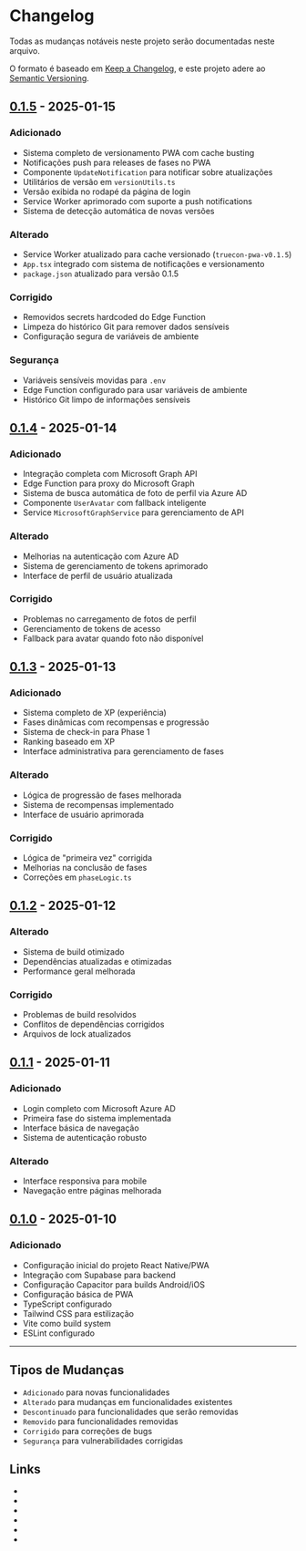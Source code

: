 # Changelog

Todas as mudanças notáveis neste projeto serão documentadas neste arquivo.

O formato é baseado em [Keep a Changelog](https://keepachangelog.com/pt-BR/1.0.0/),
e este projeto adere ao [Semantic Versioning](https://semver.org/lang/pt-BR/).

## [0.1.5] - 2025-01-15

### Adicionado
- Sistema completo de versionamento PWA com cache busting
- Notificações push para releases de fases no PWA
- Componente `UpdateNotification` para notificar sobre atualizações
- Utilitários de versão em `versionUtils.ts`
- Versão exibida no rodapé da página de login
- Service Worker aprimorado com suporte a push notifications
- Sistema de detecção automática de novas versões

### Alterado
- Service Worker atualizado para cache versionado (`truecon-pwa-v0.1.5`)
- `App.tsx` integrado com sistema de notificações e versionamento
- `package.json` atualizado para versão 0.1.5

### Corrigido
- Removidos secrets hardcoded do Edge Function
- Limpeza do histórico Git para remover dados sensíveis
- Configuração segura de variáveis de ambiente

### Segurança
- Variáveis sensíveis movidas para `.env`
- Edge Function configurado para usar variáveis de ambiente
- Histórico Git limpo de informações sensíveis

## [0.1.4] - 2025-01-14

### Adicionado
- Integração completa com Microsoft Graph API
- Edge Function para proxy do Microsoft Graph
- Sistema de busca automática de foto de perfil via Azure AD
- Componente `UserAvatar` com fallback inteligente
- Service `MicrosoftGraphService` para gerenciamento de API

### Alterado
- Melhorias na autenticação com Azure AD
- Sistema de gerenciamento de tokens aprimorado
- Interface de perfil de usuário atualizada

### Corrigido
- Problemas no carregamento de fotos de perfil
- Gerenciamento de tokens de acesso
- Fallback para avatar quando foto não disponível

## [0.1.3] - 2025-01-13

### Adicionado
- Sistema completo de XP (experiência)
- Fases dinâmicas com recompensas e progressão
- Sistema de check-in para Phase 1
- Ranking baseado em XP
- Interface administrativa para gerenciamento de fases

### Alterado
- Lógica de progressão de fases melhorada
- Sistema de recompensas implementado
- Interface de usuário aprimorada

### Corrigido
- Lógica de "primeira vez" corrigida
- Melhorias na conclusão de fases
- Correções em `phaseLogic.ts`

## [0.1.2] - 2025-01-12

### Alterado
- Sistema de build otimizado
- Dependências atualizadas e otimizadas
- Performance geral melhorada

### Corrigido
- Problemas de build resolvidos
- Conflitos de dependências corrigidos
- Arquivos de lock atualizados

## [0.1.1] - 2025-01-11

### Adicionado
- Login completo com Microsoft Azure AD
- Primeira fase do sistema implementada
- Interface básica de navegação
- Sistema de autenticação robusto

### Alterado
- Interface responsiva para mobile
- Navegação entre páginas melhorada

## [0.1.0] - 2025-01-10

### Adicionado
- Configuração inicial do projeto React Native/PWA
- Integração com Supabase para backend
- Configuração Capacitor para builds Android/iOS
- Configuração básica de PWA
- TypeScript configurado
- Tailwind CSS para estilização
- Vite como build system
- ESLint configurado

---

## Tipos de Mudanças

- `Adicionado` para novas funcionalidades
- `Alterado` para mudanças em funcionalidades existentes
- `Descontinuado` para funcionalidades que serão removidas
- `Removido` para funcionalidades removidas
- `Corrigido` para correções de bugs
- `Segurança` para vulnerabilidades corrigidas

## Links

- [0.1.5]: https://github.com/truechange/truecon/compare/v0.1.4...v0.1.5
- [0.1.4]: https://github.com/truechange/truecon/compare/v0.1.3...v0.1.4
- [0.1.3]: https://github.com/truechange/truecon/compare/v0.1.2...v0.1.3
- [0.1.2]: https://github.com/truechange/truecon/compare/v0.1.1...v0.1.2
- [0.1.1]: https://github.com/truechange/truecon/compare/v0.1.0...v0.1.1
- [0.1.0]: https://github.com/truechange/truecon/releases/tag/v0.1.0